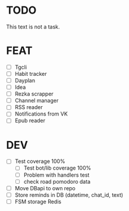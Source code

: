 # TODO

This text is not a task.

# FEAT
- [ ] Tgcli
- [ ] Habit tracker
- [ ] Dayplan
- [ ] Idea
- [ ] Rezka scrapper
- [ ] Channel manager
- [ ] RSS reader
- [ ] Notifications from VK
- [ ] Epub reader

# DEV
- [ ] Test coverage 100%
  - [ ] Test bot/lib coverage 100% 
  - [ ] Problem with handlers test
  - [ ] check road pomodoro data
- [ ] Move DBapi to own repo
- [ ] Store reminds in DB (datetime, chat_id, text)
- [ ] FSM storage Redis
